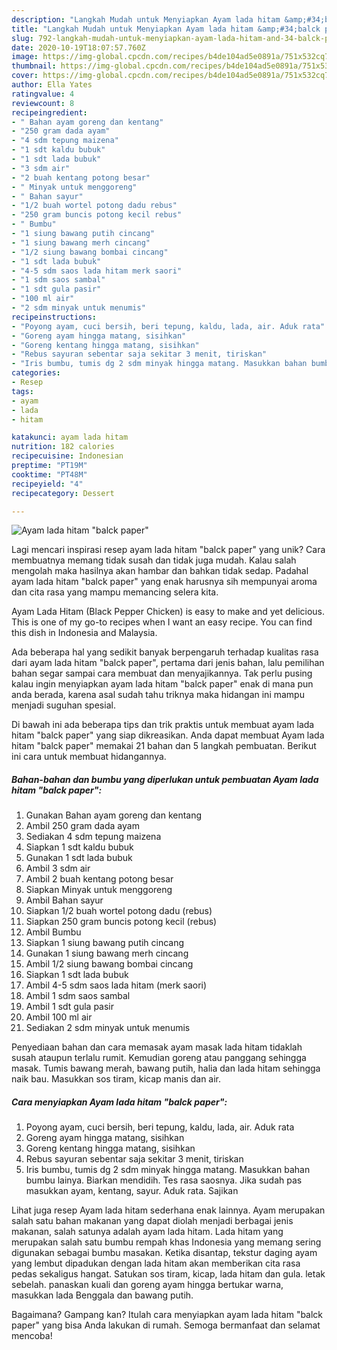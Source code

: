 ```yaml
---
description: "Langkah Mudah untuk Menyiapkan Ayam lada hitam &amp;#34;balck paper&amp;#34;, Enak Banget"
title: "Langkah Mudah untuk Menyiapkan Ayam lada hitam &amp;#34;balck paper&amp;#34;, Enak Banget"
slug: 792-langkah-mudah-untuk-menyiapkan-ayam-lada-hitam-and-34-balck-paper-and-34-enak-banget
date: 2020-10-19T18:07:57.760Z
image: https://img-global.cpcdn.com/recipes/b4de104ad5e0891a/751x532cq70/ayam-lada-hitam-balck-paper-foto-resep-utama.jpg
thumbnail: https://img-global.cpcdn.com/recipes/b4de104ad5e0891a/751x532cq70/ayam-lada-hitam-balck-paper-foto-resep-utama.jpg
cover: https://img-global.cpcdn.com/recipes/b4de104ad5e0891a/751x532cq70/ayam-lada-hitam-balck-paper-foto-resep-utama.jpg
author: Ella Yates
ratingvalue: 4
reviewcount: 8
recipeingredient:
- " Bahan ayam goreng dan kentang"
- "250 gram dada ayam"
- "4 sdm tepung maizena"
- "1 sdt kaldu bubuk"
- "1 sdt lada bubuk"
- "3 sdm air"
- "2 buah kentang potong besar"
- " Minyak untuk menggoreng"
- " Bahan sayur"
- "1/2 buah wortel potong dadu rebus"
- "250 gram buncis potong kecil rebus"
- " Bumbu"
- "1 siung bawang putih cincang"
- "1 siung bawang merh cincang"
- "1/2 siung bawang bombai cincang"
- "1 sdt lada bubuk"
- "4-5 sdm saos lada hitam merk saori"
- "1 sdm saos sambal"
- "1 sdt gula pasir"
- "100 ml air"
- "2 sdm minyak untuk menumis"
recipeinstructions:
- "Poyong ayam, cuci bersih, beri tepung, kaldu, lada, air. Aduk rata"
- "Goreng ayam hingga matang, sisihkan"
- "Goreng kentang hingga matang, sisihkan"
- "Rebus sayuran sebentar saja sekitar 3 menit, tiriskan"
- "Iris bumbu, tumis dg 2 sdm minyak hingga matang. Masukkan bahan bumbu lainya. Biarkan mendidih. Tes rasa saosnya. Jika sudah pas masukkan ayam, kentang, sayur. Aduk rata. Sajikan"
categories:
- Resep
tags:
- ayam
- lada
- hitam

katakunci: ayam lada hitam 
nutrition: 182 calories
recipecuisine: Indonesian
preptime: "PT19M"
cooktime: "PT48M"
recipeyield: "4"
recipecategory: Dessert

---
```



![Ayam lada hitam &#34;balck paper&#34;](https://img-global.cpcdn.com/recipes/b4de104ad5e0891a/751x532cq70/ayam-lada-hitam-balck-paper-foto-resep-utama.jpg)

Lagi mencari inspirasi resep ayam lada hitam &#34;balck paper&#34; yang unik? Cara membuatnya memang tidak susah dan tidak juga mudah. Kalau salah mengolah maka hasilnya akan hambar dan bahkan tidak sedap. Padahal ayam lada hitam &#34;balck paper&#34; yang enak harusnya sih mempunyai aroma dan cita rasa yang mampu memancing selera kita.

Ayam Lada Hitam (Black Pepper Chicken) is easy to make and yet delicious. This is one of my go-to recipes when I want an easy recipe. You can find this dish in Indonesia and Malaysia.

Ada beberapa hal yang sedikit banyak berpengaruh terhadap kualitas rasa dari ayam lada hitam &#34;balck paper&#34;, pertama dari jenis bahan, lalu pemilihan bahan segar sampai cara membuat dan menyajikannya. Tak perlu pusing kalau ingin menyiapkan ayam lada hitam &#34;balck paper&#34; enak di mana pun anda berada, karena asal sudah tahu triknya maka hidangan ini mampu menjadi suguhan spesial.


Di bawah ini ada beberapa tips dan trik praktis untuk membuat ayam lada hitam &#34;balck paper&#34; yang siap dikreasikan. Anda dapat membuat Ayam lada hitam &#34;balck paper&#34; memakai 21 bahan dan 5 langkah pembuatan. Berikut ini cara untuk membuat hidangannya.

<!--inarticleads1-->

##### Bahan-bahan dan bumbu yang diperlukan untuk pembuatan Ayam lada hitam &#34;balck paper&#34;:

1. Gunakan  Bahan ayam goreng dan kentang
1. Ambil 250 gram dada ayam
1. Sediakan 4 sdm tepung maizena
1. Siapkan 1 sdt kaldu bubuk
1. Gunakan 1 sdt lada bubuk
1. Ambil 3 sdm air
1. Ambil 2 buah kentang potong besar
1. Siapkan  Minyak untuk menggoreng
1. Ambil  Bahan sayur
1. Siapkan 1/2 buah wortel potong dadu (rebus)
1. Siapkan 250 gram buncis potong kecil (rebus)
1. Ambil  Bumbu
1. Siapkan 1 siung bawang putih cincang
1. Gunakan 1 siung bawang merh cincang
1. Ambil 1/2 siung bawang bombai cincang
1. Siapkan 1 sdt lada bubuk
1. Ambil 4-5 sdm saos lada hitam (merk saori)
1. Ambil 1 sdm saos sambal
1. Ambil 1 sdt gula pasir
1. Ambil 100 ml air
1. Sediakan 2 sdm minyak untuk menumis


Penyediaan bahan dan cara memasak ayam masak lada hitam tidaklah susah ataupun terlalu rumit. Kemudian goreng atau panggang sehingga masak. Tumis bawang merah, bawang putih, halia dan lada hitam sehingga naik bau. Masukkan sos tiram, kicap manis dan air. 

<!--inarticleads2-->

##### Cara menyiapkan Ayam lada hitam &#34;balck paper&#34;:

1. Poyong ayam, cuci bersih, beri tepung, kaldu, lada, air. Aduk rata
1. Goreng ayam hingga matang, sisihkan
1. Goreng kentang hingga matang, sisihkan
1. Rebus sayuran sebentar saja sekitar 3 menit, tiriskan
1. Iris bumbu, tumis dg 2 sdm minyak hingga matang. Masukkan bahan bumbu lainya. Biarkan mendidih. Tes rasa saosnya. Jika sudah pas masukkan ayam, kentang, sayur. Aduk rata. Sajikan


Lihat juga resep Ayam lada hitam sederhana enak lainnya. Ayam merupakan salah satu bahan makanan yang dapat diolah menjadi berbagai jenis makanan, salah satunya adalah ayam lada hitam. Lada hitam yang merupakan salah satu bumbu rempah khas Indonesia yang memang sering digunakan sebagai bumbu masakan. Ketika disantap, tekstur daging ayam yang lembut dipadukan dengan lada hitam akan memberikan cita rasa pedas sekaligus hangat. Satukan sos tiram, kicap, lada hitam dan gula. letak sebelah. panaskan kuali dan goreng ayam hingga bertukar warna, masukkan lada Benggala dan bawang putih. 

Bagaimana? Gampang kan? Itulah cara menyiapkan ayam lada hitam &#34;balck paper&#34; yang bisa Anda lakukan di rumah. Semoga bermanfaat dan selamat mencoba!
